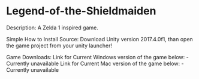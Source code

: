 # Legend-of-the-Shieldmaiden

Description:
  A Zelda 1 inspired game.
  
Simple How to Install Source:
  Download Unity version 2017.4.0f1, than open
  the game project from your unity launcher!
  
Game Downloads:
  Link for Current Windows version of the game below:
    - Currently unavailable
  Link for Current Mac version of the game below:
    - Currently unavailable
